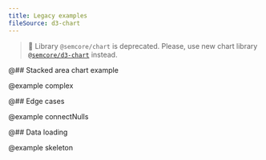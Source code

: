 ```yaml
---
title: Legacy examples
fileSource: d3-chart
---
```


> 🚨 Library `@semcore/chart` is deprecated. Please, use new chart library [`@semcore/d3-chart`](/data-display/area-chart/area-chart-d3-code/) instead.

@## Stacked area chart example

@example complex

@## Edge cases

@example connectNulls

@## Data loading

@example skeleton
